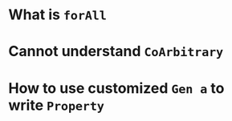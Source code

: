 
# What is `forAll`

# Cannot understand `CoArbitrary`

# How to use customized `Gen a` to write `Property`

